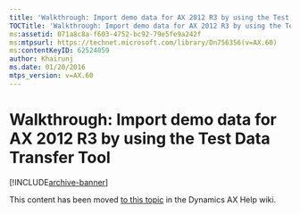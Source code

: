 ```yaml
---
title: 'Walkthrough: Import demo data for AX 2012 R3 by using the Test Data Transfer Tool'
TOCTitle: 'Walkthrough: Import demo data for AX 2012 R3 by using the Test Data Transfer Tool'
ms:assetid: 071a8c8a-f603-4752-bc92-79e5fe9a242f
ms:mtpsurl: https://technet.microsoft.com/library/Dn756356(v=AX.60)
ms:contentKeyID: 62524059
author: Khairunj
ms.date: 01/20/2016
mtps_version: v=AX.60
---
```


# Walkthrough: Import demo data for AX 2012 R3 by using the Test Data Transfer Tool 


[!INCLUDE[archive-banner](includes/archive-banner.md)]


This content has been moved [to this topic](https://ax.help.dynamics.com/en/wiki/walkthrough-import-demo-data-for-ax-2012-r3-by-using-the-test-data-transfer-tool/) in the Dynamics AX Help wiki.

  


